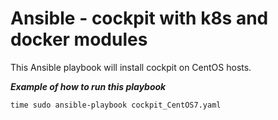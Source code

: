 Ansible - cockpit with k8s and docker modules
=========================================
This Ansible playbook will install cockpit on CentOS hosts.

***Example of how to run this playbook***
```
time sudo ansible-playbook cockpit_CentOS7.yaml
```
